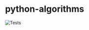 # python-algorithms

![Tests](https://github.com/jcockbain/python-algorithms/workflows/Python%20application/badge.svg)